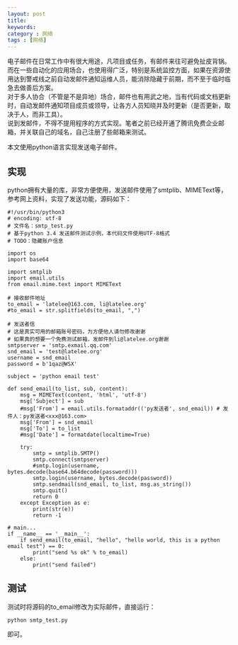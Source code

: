 ```yaml
---
layout: post
title: 
keywords: 
category : 网络
tags : [网络]
---
```

电子邮件在日常工作中有很大用途，凡项目或任务，有邮件来往可避免扯皮背锅。  
而在一些自动化的应用场合，也使用得广泛，特别是系统监控方面，如果在资源使用达到警戒线之前自动发邮件通知运维人员，能消除隐藏于前期，而不至于临时临急去做善后方案。  
对于多人协合（不管是不是异地）场合，邮件也有用武之地，当有代码或文档更新时，自动发邮件通知项目成员或领导，让各方人员知晓并及时更新（是否更新，取决于人，而非工具）。  
说到发邮件，不得不提用程序的方式实现。笔者之前已经开通了腾讯免费企业邮箱，并关联自己的域名，自己注册了些邮箱来测试。  

本文使用python语言实现发送电子邮件。  

<!-- more -->

## 实现
python拥有大量的库，非常方便使用，发送邮件使用了smtplib、MIMEText等，参考网上资料，实现了发送功能，源码如下：  
```
#!/usr/bin/python3
# encoding: utf-8
# 文件名：smtp_test.py
# 基于python 3.4 发送邮件测试示例，本代码文件使用UTF-8格式
# TODO：隐藏账户信息

import os
import base64

import smtplib
import email.utils
from email.mime.text import MIMEText

# 接收邮件地址
to_email = 'latelee@163.com, li@latelee.org'
#to_email = str.splitfields(to_email, ",")

# 发送者信
# 这是真实可用的邮箱账号密码，为方便他人请勿修改谢谢
# 如果真的想要一个免费测试邮箱，发邮件到li@latelee.org谢谢
smtpserver = 'smtp.exmail.qq.com'
snd_email = 'test@latelee.org'
username = snd_email
password = b'1qaz@WSX'

subject = 'python email test'

def send_email(to_list, sub, content):
    msg = MIMEText(content, 'html', 'utf-8')
    msg['Subject'] = sub
    #msg['From'] = email.utils.formataddr(('py发送者', snd_email)) # 发件人：py发送者<xxx@163.com>
    msg['From'] = snd_email
    msg['To'] = to_list
    #msg['Date'] = formatdate(localtime=True)

    try:
        smtp = smtplib.SMTP()
        smtp.connect(smtpserver)
        #smtp.login(username, bytes.decode(base64.b64decode(password)))
        smtp.login(username, bytes.decode(password))
        smtp.sendmail(snd_email, to_list, msg.as_string())
        smtp.quit()
        return 0
    except Exception as e:
        print(str(e))
        return -1

# main...
if __name__ == '__main__':  
    if send_email(to_email, "hello", "hello world, this is a python email test") == 0:  
        print("send %s ok" % to_email)
    else:  
        print("send failed")
```

## 测试

测试时将源码的to_email修改为实际邮件，直接运行：  
```
python smtp_test.py
```
即可。  
